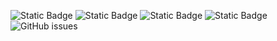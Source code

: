 ![Static Badge](https://img.shields.io/badge/blacklists-60-000000) ![Static Badge](https://img.shields.io/badge/blacklisted-2843343-cc0000) ![Static Badge](https://img.shields.io/badge/whitelisted-2244-00CC00) ![Static Badge](https://img.shields.io/badge/streaming_blacklist-28107-000000) ![GitHub issues](https://img.shields.io/github/issues/fabriziosalmi/blacklists)
